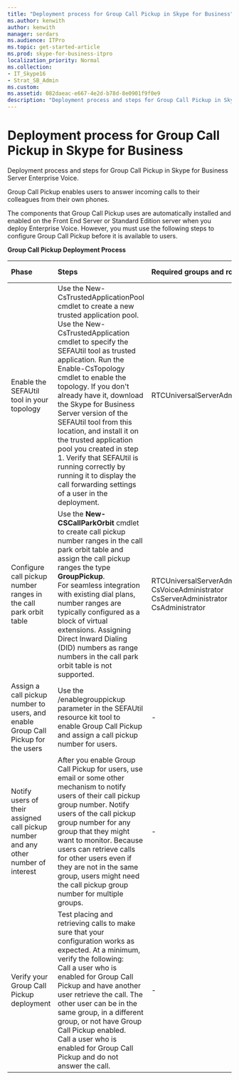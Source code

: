 ```yaml
---
title: "Deployment process for Group Call Pickup in Skype for Business"
ms.author: kenwith
author: kenwith
manager: serdars
ms.audience: ITPro
ms.topic: get-started-article
ms.prod: skype-for-business-itpro
localization_priority: Normal
ms.collection: 
- IT_Skype16
- Strat_SB_Admin
ms.custom: 
ms.assetid: 082daeac-e667-4e2d-b78d-8e0901f9f0e9
description: "Deployment process and steps for Group Call Pickup in Skype for Business Server Enterprise Voice."
---
```


# Deployment process for Group Call Pickup in Skype for Business
 
Deployment process and steps for Group Call Pickup in Skype for Business Server Enterprise Voice.
  
Group Call Pickup enables users to answer incoming calls to their colleagues from their own phones. 
  
 The components that Group Call Pickup uses are automatically installed and enabled on the Front End Server or Standard Edition server when you deploy Enterprise Voice. However, you must use the following steps to configure Group Call Pickup before it is available to users.
  
**Group Call Pickup Deployment Process**

|**Phase**|**Steps**|**Required groups and roles**|**Deployment documentation**|
|:-----|:-----|:-----|:-----|
|Enable the SEFAUtil tool in your topology|Use the New-CsTrustedApplicationPool  cmdlet to create a new trusted application pool. Use the New-CsTrustedApplication  cmdlet to specify the SEFAUtil tool as trusted application. Run the Enable-CsTopology  cmdlet to enable the topology. If you don't already have it, download the Skype for Business Server version of the SEFAUtil tool from this location, and install it on the trusted application pool you created in step 1. Verify that SEFAUtil is running correctly by running it to display the call forwarding settings of a user in the deployment. |RTCUniversalServerAdmins  <br/> |[Deploy the SEFAUtil tool in Skype for Business](deploy-the-sefautil-tool.md) <br/> [New-CsTrustedApplicationPool](https://docs.microsoft.com/powershell/module/skype/new-cstrustedapplicationpool?view=skype-ps) </br>[New-CsTrustedApplication](https://docs.microsoft.com/powershell/module/skype/new-cstrustedapplication?view=skype-ps)</br>[Enable-CsTopology](https://docs.microsoft.com/powershell/module/skype/enable-cstopology?view=skype-ps) <br/> [Skype for Business Server 2015 Resource Kit Tools Documentation](../../management-tools/resource-kit-tools.md). (For Skype for Business Server you must use the current version of the tool, but this documentation from Lync Server 2013 still applies.)  <br/> |
|Configure call pickup number ranges in the call park orbit table  <br/> |Use the **New-CSCallParkOrbit** cmdlet to create call pickup number ranges in the call park orbit table and assign the call pickup ranges the type **GroupPickup**.  <br/> For seamless integration with existing dial plans, number ranges are typically configured as a block of virtual extensions. Assigning Direct Inward Dialing (DID) numbers as range numbers in the call park orbit table is not supported.  <br/> |RTCUniversalServerAdmins  <br/> CsVoiceAdministrator  <br/> CsServerAdministrator  <br/> CsAdministrator  <br/> |[Create or modify a Group Call Pickup number range in Skype for Business](create-or-modify-a-group-call-pickup-number-range.md) <br/> |
|Assign a call pickup number to users, and enable Group Call Pickup for the users  <br/> |Use the /enablegrouppickup parameter in the SEFAUtil resource kit tool to enable Group Call Pickup and assign a call pickup number for users.  <br/> |-  <br/> |[Enable Group Call Pickup for users and assign a group number in Skype for Business](enable-group-call-pickup-for-users-and-assign-a-group-number.md) <br/> |
|Notify users of their assigned call pickup number and any other number of interest  <br/> |After you enable Group Call Pickup for users, use email or some other mechanism to notify users of their call pickup group number. Notify users of the call pickup group number for any group that they might want to monitor. Because users can retrieve calls for other users even if they are not in the same group, users might need the call pickup group number for multiple groups.  <br/> |-  <br/> ||
|Verify your Group Call Pickup deployment  <br/> | Test placing and retrieving calls to make sure that your configuration works as expected. At a minimum, verify the following: <br/>  Call a user who is enabled for Group Call Pickup and have another user retrieve the call. The other user can be in the same group, in a different group, or not have Group Call Pickup enabled. <br/>  Call a user who is enabled for Group Call Pickup and do not answer the call. <br/> |-  <br/> ||
   

